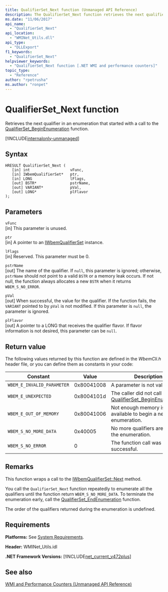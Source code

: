 ```yaml
---
title: QualifierSet_Next function (Unmanaged API Reference)
description: The QualifierSet_Next function retrieves the next qualifier in an enumeration.
ms.date: "11/06/2017"
api_name: 
  - "QualifierSet_Next"
api_location: 
  - "WMINet_Utils.dll"
api_type: 
  - "DLLExport"
f1_keywords: 
  - "QualifierSet_Next"
helpviewer_keywords: 
  - "QualifierSet_Next function [.NET WMI and performance counters]"
topic_type: 
  - "Reference"
author: "rpetrusha"
ms.author: "ronpet"
---
```

# QualifierSet_Next function
Retrieves the next qualifier in an enumeration that started with a call to the [QualifierSet_BeginEnumeration](qualifierset-beginenumeration.md) function.   

[!INCLUDE[internalonly-unmanaged](../../../../includes/internalonly-unmanaged.md)]
  
## Syntax  
  
```  
HRESULT QualifierSet_Next (
   [in] int                  vFunc, 
   [in] IWbemQualifierSet*   ptr, 
   [in] LONG                 lFlags,
   [out] BSTR*               pstrName,        
   [out] VARIANT*            pVal,
   [out] LONG*               plFlavor                 
); 
```  

## Parameters

`vFunc`   
[in] This parameter is unused.

`ptr`   
[in] A pointer to an [IWbemQualifierSet](https://msdn.microsoft.com/library/aa391860(v=vs.85).aspx) instance.

`lFlags`   
[in] Reserved. This parameter must be 0.

`pstrName`   
[out] The name of the qualifier. If `null`, this parameter is ignored; otherwise, `pstrName` should not point to a valid `BSTR` or a memory leak occurs. If not null, the function always allocates a new `BSTR` when it returns `WBEM_S_NO_ERROR`.

`pVal`   
[out] When successful, the value for the qualifier. If the function fails, the `VARIANT` pointed to by `pVal` is not modified. If this parameter is `null`, the parameter is ignored.

`plFlavor`   
[out] A pointer to a LONG that receives the qualifier flavor. If flavor information is not desired, this parameter can be `null`. 

## Return value

The following values returned by this function are defined in the *WbemCli.h* header file, or you can define them as constants in your code:

|Constant  |Value  |Description  |
|---------|---------|---------|
|`WBEM_E_INVALID_PARAMETER` | 0x80041008 | A parameter is not valid. |
|`WBEM_E_UNEXPECTED` | 0x8004101d | The caller did not call [QualifierSet_BeginEnumeration](qualifierset-beginenumeration.md). |
|`WBEM_E_OUT_OF_MEMORY` | 0x80041006 | Not enough memory is available to begin a new enumeration. |
| `WBEM_S_NO_MORE_DATA` | 0x40005 | No more qualifiers are left in the enumeration. |
|`WBEM_S_NO_ERROR` | 0 | The function call was successful.  |
  
## Remarks

This function wraps a call to the [IWbemQualifierSet::Next](https://msdn.microsoft.com/library/aa391870(v=vs.85).aspx) method.

You call the `QualifierSet_Next` function repeatedly to enumerate all the qualifiers until the function return `WBEM_S_NO_MORE_DATA`. To terminate the enumeration early, call the [QualifierSet_EndEnumeration](qualifierset-endenumeration.md) function.

The order of the qualifiers returned during the enumeration is undefined.

## Requirements  
 **Platforms:** See [System Requirements](../../../../docs/framework/get-started/system-requirements.md).  
  
 **Header:** WMINet_Utils.idl  
  
 **.NET Framework Versions:** [!INCLUDE[net_current_v472plus](../../../../includes/net-current-v472plus.md)]  
  
## See also  
[WMI and Performance Counters (Unmanaged API Reference)](index.md)
